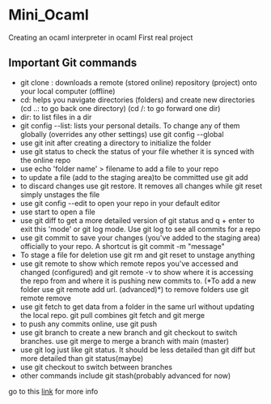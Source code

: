 # Mini_Ocaml
Creating an ocaml interpreter in ocaml
First real project 
<h2>Important Git commands</h2>
<ul>
<li>git clone <repo dir>: downloads a remote (stored online) repository (project) onto your local computer (offline)</li>
<li>cd: helps you navigate directories (folders) and create new directories (cd ..: to go back one directory) (cd <name of dir>/: to go forward one dir)</li>
<li>dir: to list files in a dir </li>
<li>git config --list: lists your personal details. To change any of them globally (overrides any other settings) use git config --global <name of detail> <change></li>
<li>use git init after creating a directory to initialize the folder</li>
<li>use git status to check the status of your file whether it is synced with the online repo </li>
<li>use echo 'folder name' > filename to add a file to your repo</li>
<li>to update a file (add to the staging area)to be committed use git add <file></li>
<li>to discard changes use git restore. It removes all changes while git reset simply unstages the file <file></li>
<li>use git config --edit to open your repo in your default editor</li>
<li>use start <file> to open a file</li>
<li>use git diff to get a more detailed version of git status and q + enter to exit this 'mode' or git log mode. Use git log to see all commits for a repo</li>
<li>use git commit to save your changes (you've added to the staging area) officially to your repo. A shortcut is git commit -m "message"</li>
<li>To stage a file for deletion use git rm <file> and git reset to unstage anything</li>
<li>use git remote to show which remote repos you've accessed and changed (configured) and git remote -v to show where it is accessing the repo from and where it is pushing new commits to. (*To add a new folder use git remote add <repo name> url. (advanced)*) to remove folders use git remote remove <foldername></li>
<li>use git fetch <repo name> to get data from a folder in the same url without updating the local repo. git pull combines git fetch and git merge</li>
<li>to push any commits online, use git push <reponame> <branchname></li>
<li>use git branch <name> to create a new branch and git checkout <name> to switch branches. use git merge <name> to merge a branch with main (master)</li>
<li>use git log just like git status. It should be less detailed than git diff but more detailed than git status(maybe)</li>
<li>use git checkout to switch between branches</li>
<li>other commands include git stash(probably advanced for now)</li>
</ul>
go to this <a href = "https://www.loginradius.com/blog/engineering/git-commands/">link</a> for more info

